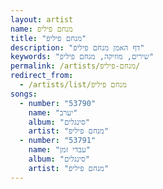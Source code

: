 ```yaml
---
layout: artist
name: מנחם פיליפ
title: "מנחם פיליפ"
description: "דף האמן מנחם פיליפ"
keywords: "שירים, מוזיקה, מנחם פיליפ"
permalink: /artists/מנחם-פיליפ/
redirect_from:
  - /artists/list/מנחם פיליפ
songs:
  - number: "53790"
    name: "יערב"
    album: "סינגלים"
    artist: "מנחם פיליפ"
  - number: "53791"
    name: "עבדי זמן"
    album: "סינגלים"
    artist: "מנחם פיליפ"
---
```

